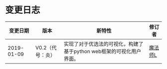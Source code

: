 # 变更日志

| 变更日期   | 版本             | 新特性                                                       | 修订者                                         |
| ---------- | ---------------- | ------------------------------------------------------------ | ---------------------------------------------- |
| 2019-01-09 | V0.2（代号：炎） | 实现了对于优选法的可视化，构建了基于python web框架的可视化用户界面。 | [魔法师L](https://github.com/liuqidev/EDS-lab) |

